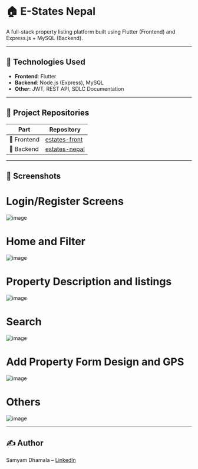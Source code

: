 # 🏠 E-States Nepal

A full-stack property listing platform built using Flutter (Frontend) and Express.js + MySQL (Backend).

---

## 🔧 Technologies Used
- **Frontend**: Flutter
- **Backend**: Node.js (Express), MySQL
- **Other**: JWT, REST API, SDLC Documentation

---

## 📂 Project Repositories
| Part      | Repository                                       |
|-----------|--------------------------------------------------|
| 🔸 Frontend | [estates-front](https://github.com/samyamdhamala/e-statesfront) |
| 🔹 Backend  | [estates-nepal](https://github.com/samyamdhamala/e-statesnepal) |

---

## 📸 Screenshots
# Login/Register Screens
![image](https://github.com/samyamdhamala/e-statesfront/assets/72209701/6e987bef-ac2b-4e1f-a456-78cb121c17d3)

# Home and Filter
![image](https://github.com/samyamdhamala/e-statesfront/assets/72209701/ffdc2208-c667-4277-8c1f-e82ca2d42490)


# Property Description and listings
![image](https://github.com/samyamdhamala/e-statesfront/assets/72209701/ec8bdd17-2683-424e-965c-e2529a6e0a50)


# Search
![image](https://github.com/samyamdhamala/e-statesfront/assets/72209701/aef583d4-eb86-4cb7-8f53-7062d42fea85)


# Add Property Form Design and GPS
![image](https://github.com/samyamdhamala/e-statesfront/assets/72209701/8d2f4a5a-5c78-4975-879c-2fe7d8f0edcc)


# Others
![image](https://github.com/samyamdhamala/e-statesfront/assets/72209701/5af02b5f-9864-4e35-aed1-d95a446558c7)


---

## ✍️ Author
Samyam Dhamala – [LinkedIn](https://linkedin.com/in/samyamdhamala) 
